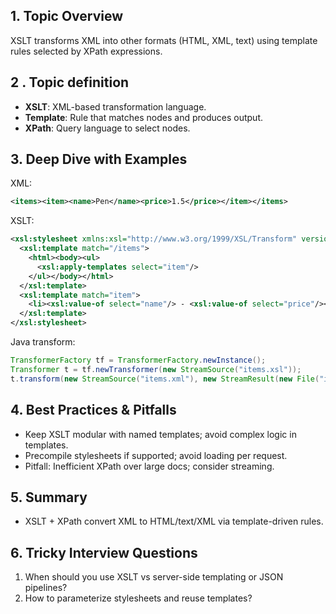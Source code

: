 ## 1. Topic Overview

XSLT transforms XML into other formats (HTML, XML, text) using template rules selected by XPath expressions.

## 2 . Topic definition

- **XSLT**: XML-based transformation language.
- **Template**: Rule that matches nodes and produces output.
- **XPath**: Query language to select nodes.

## 3. Deep Dive with Examples

XML:
```xml
<items><item><name>Pen</name><price>1.5</price></item></items>
```

XSLT:
```xml
<xsl:stylesheet xmlns:xsl="http://www.w3.org/1999/XSL/Transform" version="1.0">
  <xsl:template match="/items">
    <html><body><ul>
      <xsl:apply-templates select="item"/>
    </ul></body></html>
  </xsl:template>
  <xsl:template match="item">
    <li><xsl:value-of select="name"/> - <xsl:value-of select="price"/></li>
  </xsl:template>
</xsl:stylesheet>
```

Java transform:
```java
TransformerFactory tf = TransformerFactory.newInstance();
Transformer t = tf.newTransformer(new StreamSource("items.xsl"));
t.transform(new StreamSource("items.xml"), new StreamResult(new File("items.html")));
```

## 4. Best Practices & Pitfalls

- Keep XSLT modular with named templates; avoid complex logic in templates.
- Precompile stylesheets if supported; avoid loading per request.
- Pitfall: Inefficient XPath over large docs; consider streaming.

## 5. Summary

- XSLT + XPath convert XML to HTML/text/XML via template-driven rules.

## 6. Tricky Interview Questions

1) When should you use XSLT vs server-side templating or JSON pipelines?
2) How to parameterize stylesheets and reuse templates?
